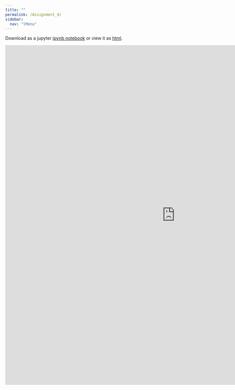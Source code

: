 ```yaml
---
title: ""
permalink: /Assignment_4/
sidebar:
  nav: "lMenu"
---
```


Download as a jupyter [ipynb notebook](https://datascience-intro.github.io/1MS041-2025/notebooks/Assignment_4.ipynb) or view it as [html](https://datascience-intro.github.io/1MS041-2025/notebooks/Assignment_4.html).

<iframe src="https://datascience-intro.github.io/1MS041-2025/notebooks/Assignment_4.html" width="1080" height="1080" frameborder="0"></iframe>

    